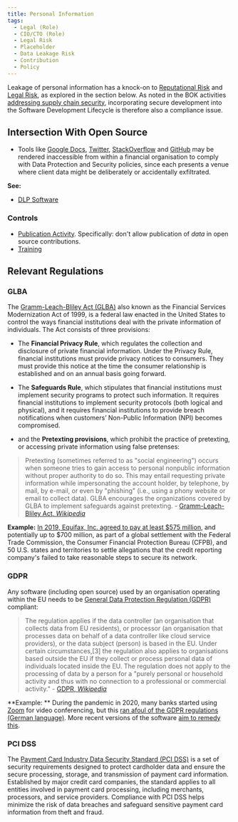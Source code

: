 ```yaml
---
title: Personal Information
tags: 
  - Legal (Role)
  - CIO/CTO (Role)
  - Legal Risk
  - Placeholder
  - Data Leakage Risk
  - Contribution
  - Policy
---
```


<BoxOut title="Personal Information" image="/img/bok/regs/pi.png">

Leakage of personal information has a knock-on to [Reputational Risk](../Risks/Reputational-Risk) and [Legal Risk](../Risks/Legal-Risk), as explored in the section below.  As noted in the BOK activities [addressing supply chain security](../Activities/Level-2/Supply-Chain-Security), incorporating secure development into the Software Development Lifecycle is therefore also a compliance issue. 

</BoxOut>

## Intersection With Open Source

- Tools like [Google Docs](https://docs.google.com), [Twitter](https://twitter.com), [StackOverflow](https://stackoverflow.org) and [GitHub](https://github.com) may be rendered inaccessible from within a financial organisation to comply with Data Protection and Security policies, since each presents a venue where client data might be deliberately or accidentally exfiltrated.  

**See:** 
  - [DLP Software](../artifacts/DLP-Software)

### Controls

- [Publication Activity](Publication).  Specifically: don't allow publication of _data_ in open source contributions.
- [Training](Contribution-Training)

## Relevant Regulations

### GLBA

The [Gramm-Leach-Bliley Act (GLBA)](https://www.ftc.gov/business-guidance/privacy-security/gramm-leach-bliley-act) also known as the Financial Services Modernization Act of 1999, is a federal law enacted in the United States to control the ways financial institutions deal with the private information of individuals.   The Act consists of three provisions: 

 - The **Financial Privacy Rule**, which regulates the collection and disclosure of private financial information.  Under the Privacy Rule, financial institutions must provide privacy notices to consumers. They must provide this notice at the time the consumer relationship is established and on an annual basis going forward.
  
 - The **Safeguards Rule**, which stipulates that financial institutions must implement security programs to protect such information.   It requires financial institutions to implement security protocols (both logical and physical), and it requires financial institutions to provide breach notifications when customers’ Non-Public Information (NPI) becomes compromised. 
 
 - and the **Pretexting provisions**, which prohibit the practice of pretexting, or accessing private information using false pretenses:
 
> Pretexting (sometimes referred to as "social engineering") occurs when someone tries to gain access to personal nonpublic information without proper authority to do so. This may entail requesting private information while impersonating the account holder, by telephone, by mail, by e-mail, or even by "phishing" (i.e., using a phony website or email to collect data). GLBA encourages the organizations covered by GLBA to implement safeguards against pretexting. - [Gramm-Leach-Bliley Act, _Wikipedia_](https://en.wikipedia.org/wiki/Gramm–Leach–Bliley_Act#Pretexting_protection) 

**Example:** [In 2019, Equifax, Inc. agreed to pay at least $575 million](https://www.ftc.gov/legal-library/browse/cases-proceedings/172-3203-equifax-inc), and potentially up to $700 million, as part of a global settlement with the Federal Trade Commission, the Consumer Financial Protection Bureau (CFPB), and 50 U.S. states and territories to settle allegations that the credit reporting company's failed to take reasonable steps to secure its network.  
 
### GDPR

Any software (including open source) used by an organisation operating within the EU needs to be [General Data Protection Regulation (GDPR)](https://en.wikipedia.org/wiki/General_Data_Protection_Regulation) compliant:

> The regulation applies if the data controller (an organisation that collects data from EU residents), or processor (an organisation that processes data on behalf of a data controller like cloud service providers), or the data subject (person) is based in the EU. Under certain circumstances,[3] the regulation also applies to organisations based outside the EU if they collect or process personal data of individuals located inside the EU. The regulation does not apply to the processing of data by a person for a "purely personal or household activity and thus with no connection to a professional or commercial activity." - [GDPR, _Wikipedia_](https://en.wikipedia.org/wiki/General_Data_Protection_Regulation)

**Example: ** During the pandemic in 2020, many banks started using [Zoom](https://zoom.us) for video conferencing, but this [ran afoul of the GDPR regulations (German language)](https://datenschutz-hamburg.de/pressemitteilungen/2021/08/2021-08-16-senatskanzlei-zoom).  More recent versions of the software [aim to remedy this](https://explore.zoom.us/en/gdpr/).

### PCI DSS

The [Payment Card Industry Data Security Standard (PCI DSS)](https://en.wikipedia.org/wiki/Payment_Card_Industry_Data_Security_Standard) is a set of security requirements designed to protect cardholder data and ensure the secure processing, storage, and transmission of payment card information. Established by major credit card companies, the standard applies to all entities involved in payment card processing, including merchants, processors, and service providers. Compliance with PCI DSS helps minimize the risk of data breaches and safeguard sensitive payment card information from theft and fraud.


